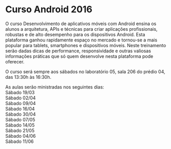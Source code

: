 # Curso Android 2016

O curso Desenvolvimento de aplicativos móveis com Android ensina os alunos a arquitetura, APIs e técnicas para criar aplicações profissionais, robustas e de alto desempenho para os dispositivos Android. Esta plataforma ganhou rapidamente espaço no mercado e tornou-se a mais popular para tablets, smartphones e dispositivos móveis. Neste treinamento serão dadas dicas de performance, responsividade e outras valiosas informações práticas que só quem desenvolve nesta plataforma pode oferecer.

O curso será sempre aos sábados no laboratório 05, sala 206 do prédio 04, das 13:30h às 16:30h.

As aulas serão ministradas nos seguintes dias:
<br>Sábado 19/03
<br>Sábado 02/04
<br>Sábado 09/04
<br>Sábado 16/04
<br>Sábado 30/04
<br>Sábado 07/05
<br>Sábado 14/05
<br>Sábado 21/05
<br>Sábado 04/06
<br>Sábado 11/06
